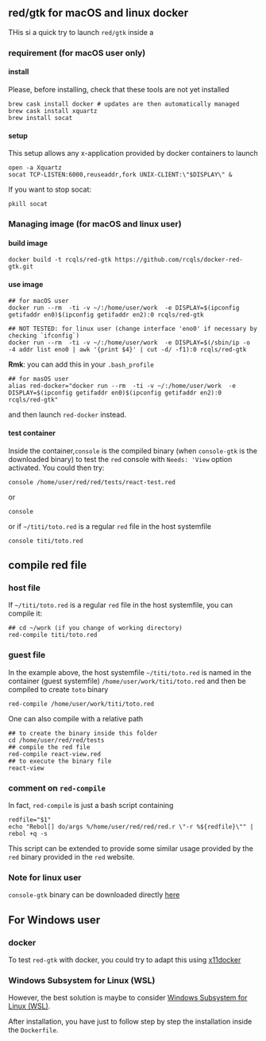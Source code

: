 ## red/gtk for macOS and linux docker

THis si a quick try to launch `red/gtk` inside a  

### requirement (for macOS user only)

#### install

Please, before installing, check that these tools are not yet installed

```{bash}
brew cask install docker # updates are then automatically managed 
brew cask install xquartz
brew install socat
```
#### setup

This setup allows any x-application provided by docker containers to launch 

```{bash}
open -a Xquartz
socat TCP-LISTEN:6000,reuseaddr,fork UNIX-CLIENT:\"$DISPLAY\" &
```

If you want to stop socat: 

```{bash}
pkill socat
```

### Managing image (for macOS and linux user)

#### build image

```{bash}
docker build -t rcqls/red-gtk https://github.com/rcqls/docker-red-gtk.git
```

#### use image

```{bash}
## for macOS user
docker run --rm  -ti -v ~/:/home/user/work  -e DISPLAY=$(ipconfig getifaddr en0)$(ipconfig getifaddr en2):0 rcqls/red-gtk

## NOT TESTED: for linux user (change interface 'eno0' if necessary by checking `ifconfig`)
docker run --rm  -ti -v ~/:/home/user/work  -e DISPLAY=$(/sbin/ip -o -4 addr list eno0 | awk '{print $4}' | cut -d/ -f1):0 rcqls/red-gtk
```

**Rmk**: you can add this in your `.bash_profile`

```{bash}
## for masOS user
alias red-docker="docker run --rm  -ti -v ~/:/home/user/work  -e DISPLAY=$(ipconfig getifaddr en0)$(ipconfig getifaddr en2):0 rcqls/red-gtk"
```

and then launch `red-docker` instead.

#### test container

Inside the container,`console` is the compiled binary (when `console-gtk` is the downloaded binary) to test the `red` console with `Needs: 'View` option activated. You could then try:

```{bash}
console /home/user/red/red/tests/react-test.red
```

or 

```{bash}
console
```

or if `~/titi/toto.red` is a regular `red` file in the host systemfile

```{bash}
console titi/toto.red
```

## compile red file

### host file

If `~/titi/toto.red` is a regular `red` file in the host systemfile, you can compile it:

```{bash}
## cd ~/work (if you change of working directory)
red-compile titi/toto.red
```

### guest file

In the example above, the host systemfile  `~/titi/toto.red` is named in the container (guest systemfile)  `/home/user/work/titi/toto.red` and then be compiled to create `toto` binary

```{bash}
red-compile /home/user/work/titi/toto.red
```

One can also compile with a relative path

```{bash}
## to create the binary inside this folder
cd /home/user/red/red/tests
## compile the red file
red-compile react-view.red
## to execute the binary file
react-view
```

### comment on `red-compile`

In fact, `red-compile` is just a bash script containing 

```{bash}
redfile="$1"
echo "Rebol[] do/args %/home/user/red/red/red.r \"-r %${redfile}\"" | rebol +q -s
```

This script can be  extended to provide some similar usage provided by the `red` binary provided in the `red` website.

### Note for linux user

`console-gtk` binary can be downloaded directly [here](https://toltex.u-ga.fr/users/RCqls/Red/console-gtk)

## For Windows user

### docker

To test `red-gtk` with docker, you could try to adapt this using [x11docker](https://github.com/mviereck/x11docker) 

### Windows Subsystem for Linux (WSL)

However, the best solution is maybe to consider [Windows Subsystem for Linux (WSL)](https://docs.microsoft.com/en-us/windows/wsl/install-win10).

After installation, you have just to follow step by step the installation inside the `Dockerfile`.